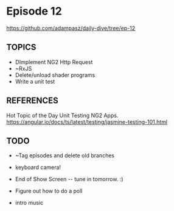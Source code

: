 # Episode 12
https://github.com/adampasz/daily-dive/tree/ep-12

## TOPICS
* DImplement NG2 Http Request
* ~RxJS
* Delete/unload shader programs
* Write a unit test 

## REFERENCES
Hot Topic of the Day
Unit Testing NG2 Apps.
https://angular.io/docs/ts/latest/testing/jasmine-testing-101.html
## TODO
* ~Tag episodes and delete old branches

* keyboard camera!
* End of Show Screen -- tune in tomorrow. :)
* Figure out how to do a poll
* intro music
